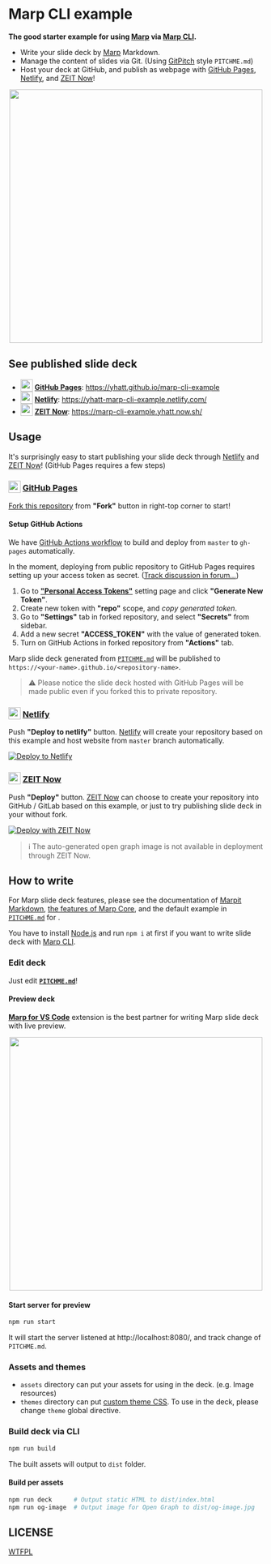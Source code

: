# Marp CLI example

**The good starter example for using [Marp] via [Marp CLI].**

- Write your slide deck by [Marp] Markdown.
- Manage the content of slides via Git. (Using [GitPitch](https://gitpitch.com/) style `PITCHME.md`)
- Host your deck at GitHub, and publish as webpage with [GitHub Pages], [Netlify], and [ZEIT Now][now]!

[marp]: https://marp.app/
[marp cli]: https://github.com/marp-team/marp-cli
[github pages]: https://pages.github.com/
[netlify]: https://www.netlify.com/
[now]: https://zeit.co/now

<p align="center">
  <a href="https://yhatt.github.io/marp-cli-example"><img src="https://yhatt.github.io/marp-cli-example/og-image.jpg" width="500" /></a>
</p>

## See published slide deck

- <img src="https://icongr.am/octicons/mark-github.svg" width="24" height="24" valign="bottom" /> **[GitHub Pages]**: https://yhatt.github.io/marp-cli-example
- <img src="https://www.netlify.com/img/press/logos/logomark.svg" width="24" height="24" valign="bottom" /> **[Netlify]**: https://yhatt-marp-cli-example.netlify.com/
- <img src="https://assets.zeit.co/image/upload/front/assets/design/now-black.svg" width="24" height="24" valign="bottom" /> **[ZEIT Now][now]**: https://marp-cli-example.yhatt.now.sh/

## Usage

It's surprisingly easy to start publishing your slide deck through [Netlify] and [ZEIT Now][now]! (GitHub Pages requires a few steps)

### <img src="https://icongr.am/octicons/mark-github.svg" width="24" height="24" valign="bottom" /> [GitHub Pages]

[Fork this repository](https://help.github.com/en/github/getting-started-with-github/fork-a-repo) from **"Fork"** button in right-top corner to start!

#### Setup GitHub Actions

We have [GitHub Actions workflow](.github/workflows/github-pages.yml) to build and deploy from `master` to `gh-pages` automatically.

In the moment, deploying from public repository to GitHub Pages requires setting up your access token as secret. ([Track discussion in forum...](https://github.community/t5/GitHub-Actions/Github-action-not-triggering-gh-pages-upon-push/m-p/26869/highlight/true))

1. Go to **["Personal Access Tokens"](https://github.com/settings/tokens)** setting page and click **"Generate New Token"**.
2. Create new token with **"repo"** scope, and _copy generated token_.
3. Go to **"Settings"** tab in forked repository, and select **"Secrets"** from sidebar.
4. Add a new secret **"ACCESS_TOKEN"** with the value of generated token.
5. Turn on GitHub Actions in forked repository from **"Actions"** tab.

Marp slide deck generated from [`PITCHME.md`](PITCHME.md) will be published to `https://<your-name>.github.io/<repository-name>`.

> :warning: Please notice the slide deck hosted with GitHub Pages will be made public even if you forked this to private repository.

### <img src="https://www.netlify.com/img/press/logos/logomark.svg" width="24" height="24" valign="bottom" /> [Netlify]

Push **"Deploy to netlify"** button. [Netlify] will create your repository based on this example and host website from `master` branch automatically.

[![Deploy to Netlify](https://www.netlify.com/img/deploy/button.svg)](https://app.netlify.com/start/deploy?repository=https://github.com/yhatt/marp-cli-example)

### <img src="https://assets.zeit.co/image/upload/front/assets/design/now-black.svg" width="24" height="24" valign="bottom" /> [ZEIT Now][now]

Push **"Deploy"** button. [ZEIT Now][now] can choose to create your repository into GitHub / GitLab based on this example, or just to try publishing slide deck in your without fork.

[![Deploy with ZEIT Now](https://zeit.co/button)](https://zeit.co/new/project?template=https://github.com/yhatt/marp-cli-example)

> :information_source: The auto-generated open graph image is not available in deployment through ZEIT Now.

## How to write

For Marp slide deck features, please see the documentation of [Marpit Markdown](https://marpit.marp.app/markdown), [the features of Marp Core](https://github.com/marp-team/marp-core#features), and the default example in [`PITCHME.md`](https://raw.githubusercontent.com/yhatt/marp-cli-example/master/PITCHME.md) for .

You have to install [Node.js](https://nodejs.org/) and run `npm i` at first if you want to write slide deck with [Marp CLI].

### Edit deck

Just edit **[`PITCHME.md`](./PITCHME.md)**!

#### Preview deck

[**Marp for VS Code**](https://marketplace.visualstudio.com/items?itemName=marp-team.marp-vscode) extension is the best partner for writing Marp slide deck with live preview.

<p align="center">
  <a href="https://marketplace.visualstudio.com/items?itemName=marp-team.marp-vscode">
    <img src="https://raw.githubusercontent.com/marp-team/marp-vscode/master/docs/screenshot.png" width="500" />
  </a>
</p>

#### Start server for preview

```bash
npm run start
```

It will start the server listened at http://localhost:8080/, and track change of `PITCHME.md`.

### Assets and themes

- `assets` directory can put your assets for using in the deck. (e.g. Image resources)
- `themes` directory can put [custom theme CSS](https://marpit.marp.app/theme-css). To use in the deck, please change `theme` global directive.

### Build deck via CLI

```bash
npm run build
```

The built assets will output to `dist` folder.

#### Build per assets

```bash
npm run deck      # Output static HTML to dist/index.html
npm run og-image  # Output image for Open Graph to dist/og-image.jpg
```

## LICENSE

[WTFPL](/LICENSE)
